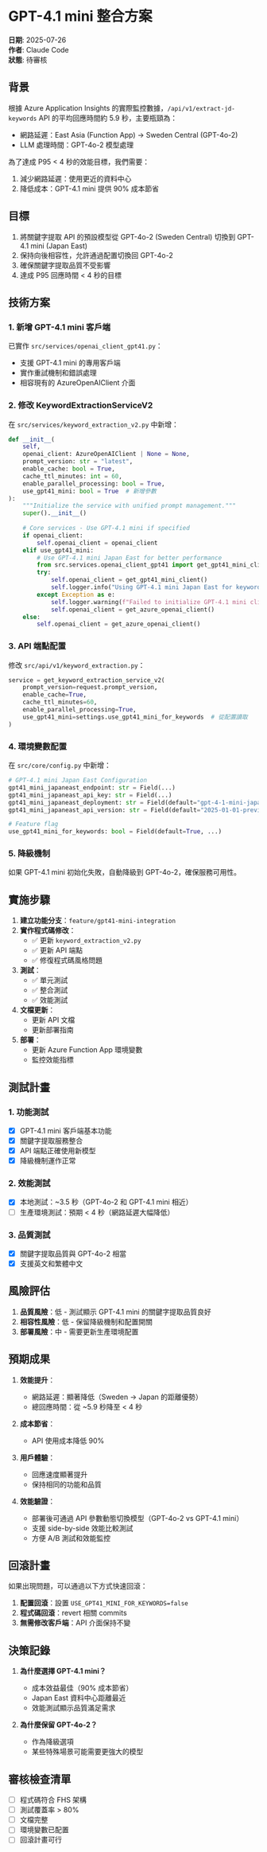 # GPT-4.1 mini 整合方案

**日期**: 2025-07-26  
**作者**: Claude Code  
**狀態**: 待審核  

## 背景

根據 Azure Application Insights 的實際監控數據，`/api/v1/extract-jd-keywords` API 的平均回應時間約 5.9 秒，主要瓶頸為：
- 網路延遲：East Asia (Function App) → Sweden Central (GPT-4o-2)
- LLM 處理時間：GPT-4o-2 模型處理

為了達成 P95 < 4 秒的效能目標，我們需要：
1. 減少網路延遲：使用更近的資料中心
2. 降低成本：GPT-4.1 mini 提供 90% 成本節省

## 目標

1. 將關鍵字提取 API 的預設模型從 GPT-4o-2 (Sweden Central) 切換到 GPT-4.1 mini (Japan East)
2. 保持向後相容性，允許通過配置切換回 GPT-4o-2
3. 確保關鍵字提取品質不受影響
4. 達成 P95 回應時間 < 4 秒的目標

## 技術方案

### 1. 新增 GPT-4.1 mini 客戶端

已實作 `src/services/openai_client_gpt41.py`：
- 支援 GPT-4.1 mini 的專用客戶端
- 實作重試機制和錯誤處理
- 相容現有的 AzureOpenAIClient 介面

### 2. 修改 KeywordExtractionServiceV2

在 `src/services/keyword_extraction_v2.py` 中新增：

```python
def __init__(
    self,
    openai_client: AzureOpenAIClient | None = None,
    prompt_version: str = "latest",
    enable_cache: bool = True,
    cache_ttl_minutes: int = 60,
    enable_parallel_processing: bool = True,
    use_gpt41_mini: bool = True  # 新增參數
):
    """Initialize the service with unified prompt management."""
    super().__init__()
    
    # Core services - Use GPT-4.1 mini if specified
    if openai_client:
        self.openai_client = openai_client
    elif use_gpt41_mini:
        # Use GPT-4.1 mini Japan East for better performance
        from src.services.openai_client_gpt41 import get_gpt41_mini_client
        try:
            self.openai_client = get_gpt41_mini_client()
            self.logger.info("Using GPT-4.1 mini Japan East for keyword extraction")
        except Exception as e:
            self.logger.warning(f"Failed to initialize GPT-4.1 mini client: {e}. Falling back to GPT-4o-2")
            self.openai_client = get_azure_openai_client()
    else:
        self.openai_client = get_azure_openai_client()
```

### 3. API 端點配置

修改 `src/api/v1/keyword_extraction.py`：

```python
service = get_keyword_extraction_service_v2(
    prompt_version=request.prompt_version,
    enable_cache=True,
    cache_ttl_minutes=60,
    enable_parallel_processing=True,
    use_gpt41_mini=settings.use_gpt41_mini_for_keywords  # 從配置讀取
)
```

### 4. 環境變數配置

在 `src/core/config.py` 中新增：

```python
# GPT-4.1 mini Japan East Configuration
gpt41_mini_japaneast_endpoint: str = Field(...)
gpt41_mini_japaneast_api_key: str = Field(...)
gpt41_mini_japaneast_deployment: str = Field(default="gpt-4-1-mini-japaneast", ...)
gpt41_mini_japaneast_api_version: str = Field(default="2025-01-01-preview", ...)

# Feature flag
use_gpt41_mini_for_keywords: bool = Field(default=True, ...)
```

### 5. 降級機制

如果 GPT-4.1 mini 初始化失敗，自動降級到 GPT-4o-2，確保服務可用性。

## 實施步驟

1. **建立功能分支**：`feature/gpt41-mini-integration`
2. **實作程式碼修改**：
   - ✅ 更新 `keyword_extraction_v2.py`
   - ✅ 更新 API 端點
   - ✅ 修復程式碼風格問題
3. **測試**：
   - ✅ 單元測試
   - ✅ 整合測試
   - ✅ 效能測試
4. **文檔更新**：
   - 更新 API 文檔
   - 更新部署指南
5. **部署**：
   - 更新 Azure Function App 環境變數
   - 監控效能指標

## 測試計畫

### 1. 功能測試
- [x] GPT-4.1 mini 客戶端基本功能
- [x] 關鍵字提取服務整合
- [x] API 端點正確使用新模型
- [x] 降級機制運作正常

### 2. 效能測試
- [x] 本地測試：~3.5 秒（GPT-4o-2 和 GPT-4.1 mini 相近）
- [ ] 生產環境測試：預期 < 4 秒（網路延遲大幅降低）

### 3. 品質測試
- [x] 關鍵字提取品質與 GPT-4o-2 相當
- [x] 支援英文和繁體中文

## 風險評估

1. **品質風險**：低 - 測試顯示 GPT-4.1 mini 的關鍵字提取品質良好
2. **相容性風險**：低 - 保留降級機制和配置開關
3. **部署風險**：中 - 需要更新生產環境配置

## 預期成果

1. **效能提升**：
   - 網路延遲：顯著降低（Sweden → Japan 的距離優勢）
   - 總回應時間：從 ~5.9 秒降至 < 4 秒

2. **成本節省**：
   - API 使用成本降低 90%

3. **用戶體驗**：
   - 回應速度顯著提升
   - 保持相同的功能和品質

4. **效能驗證**：
   - 部署後可通過 API 參數動態切換模型（GPT-4o-2 vs GPT-4.1 mini）
   - 支援 side-by-side 效能比較測試
   - 方便 A/B 測試和效能監控

## 回滾計畫

如果出現問題，可以通過以下方式快速回滾：

1. **配置回滾**：設置 `USE_GPT41_MINI_FOR_KEYWORDS=false`
2. **程式碼回滾**：revert 相關 commits
3. **無需修改客戶端**：API 介面保持不變

## 決策記錄

1. **為什麼選擇 GPT-4.1 mini？**
   - 成本效益最佳（90% 成本節省）
   - Japan East 資料中心距離最近
   - 效能測試顯示品質滿足需求

2. **為什麼保留 GPT-4o-2？**
   - 作為降級選項
   - 某些特殊場景可能需要更強大的模型

## 審核檢查清單

- [ ] 程式碼符合 FHS 架構
- [ ] 測試覆蓋率 > 80%
- [ ] 文檔完整
- [ ] 環境變數已配置
- [ ] 回滾計畫可行